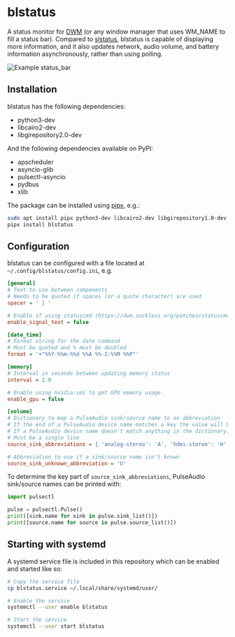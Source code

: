 # blstatus

A status monitor for [DWM](https://dwm.suckless.org/) (or any window manager that uses WM_NAME to fill a status bar).
Compared to [slstatus](https://tools.suckless.org/slstatus/), blstatus is capable of displaying more information, and it also updates network, audio volume, and battery information asynchronously, rather than using polling.

![Example status_bar](https://github.com/brenton-leighton/blstatus/assets/12228142/0365ec84-96be-4532-a193-5c8ddba88a34)

## Installation

blstatus has the following dependencies:

- python3-dev
- libcairo2-dev
- libgirepository2.0-dev

And the following dependencies available on PyPI:

- apscheduler
- asyncio-glib
- pulsectl-asyncio
- pydbus
- xlib

The package can be installed using [pipx](https://pipx.pypa.io/stable/installation/), e.g.:

```bash
sudo apt install pipx python3-dev libcairo2-dev libgirepository1.0-dev
pipx install blstatus
```

## Configuration

blstatus can be configured with a file located at `~/.config/blstatus/config.ini`, e.g.

```ini
[general]
# Text to use between components
# Needs to be quoted if spaces (or a quote character) are used
spacer = ' | '

# Enable if using statuscmd (https://dwm.suckless.org/patches/statuscmd/)
enable_signal_text = false

[date_time]
# Format string for the date command
# Must be quoted and % must be doubled
format = '+"%%Y-%%m-%%d %%A %%-I:%%M %%P"'

[memory]
# Interval in seconds between updating memory status
interval = 2.0

# Enable using nvidia-smi to get GPU memory usage
enable_gpu = false

[volume]
# Dictionary to map a PulseAudio sink/source name to an abbreviation
# If the end of a PulseAudio device name matches a key the value will be used
# If a PulseAudio device name doesn't match anything in the dictionary, source_sink_unknown_abbreviation is used
# Must be a single line
source_sink_abbreviations = { 'analog-stereo': 'A', 'hdmi-stereo': 'H', 'a2dp_sink': 'B', 'handsfree_head_unit': 'B' }

# Abbreviation to use if a sink/source name isn't known
source_sink_unknown_abbreviation = 'U'
```

To determine the key part of `source_sink_abbreviations`, PulseAudio sink/source names can be printed with:

```python
import pulsectl

pulse = pulsectl.Pulse()
print([sink.name for sink in pulse.sink_list()])
print([source.name for source in pulse.source_list()])
```

## Starting with systemd

A systemd service file is included in this repository which can be enabled and started like so:

```bash
# Copy the service file
cp blstatus.service ~/.local/share/systemd/user/

# Enable the service
systemctl --user enable blstatus

# Start the service
systemctl --user start blstatus
```
